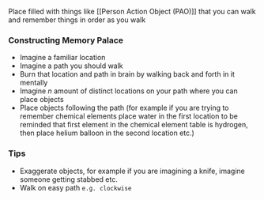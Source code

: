 Place filled with things like [[Person Action Object (PAO)]]
that you can walk and remember things in order as you walk
### Constructing Memory Palace
- Imagine a familiar location
- Imagine a path you should walk
- Burn that location and path in brain by walking back and forth in it mentally
- Imagine $n$ amount of distinct locations on your path where you can place objects
- Place objects following the path (for example if you are trying to remember chemical elements place water in the first location to be reminded that first element in the chemical element table is hydrogen, then place helium balloon in the second location etc.)
### Tips
- Exaggerate objects, for example if you are imagining a knife, imagine someone getting stabbed etc.
- Walk on easy path `e.g. clockwise`
